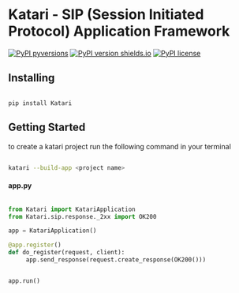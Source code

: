 # Katari - SIP (Session Initiated Protocol) Application Framework

[![PyPI pyversions](https://img.shields.io/pypi/status/Katari.svg)](https://pypi.org/project/Katari/)
[![PyPI version shields.io](https://img.shields.io/pypi/v/Katari.svg)](https://pypi.python.org/pypi/Katari/)
[![PyPI license](https://img.shields.io/pypi/l/Katari.svg)](https://pypi.python.org/pypi/Katari/)


## Installing

```

pip install Katari 

```

## Getting Started

to create a katari project run the following command in your terminal

```bash

katari --build-app <project name>

```


#### app.py
```python

from Katari import KatariApplication
from Katari.sip.response._2xx import OK200

app = KatariApplication()

@app.register()
def do_register(request, client):
     app.send_response(request.create_response(OK200()))


app.run()

```
